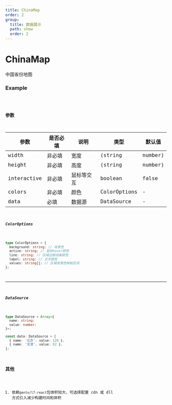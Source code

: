 ```yaml
---
title: ChinaMap
order: 2
group:
  title: 数据展示
  path: show
  order: 2
---
```


# ChinaMap

中国省份地图

### Example

<code src="./demo.jsx" />

### 参数

| 参数        | 是否必填 | 说明       | 类型         | 默认值  |
| ----------- | -------- | ---------- | ------------ | ------- |
| width       | 非必填   | 宽度       | (string      | number) | "100%" |
| height      | 非必填   | 高度       | (string      | number) | 500 |
| interactive | 非必填   | 鼠标等交互 | boolean      | false   |
| colors      | 非必填   | 颜色       | ColorOptions | -       |
| data        | 必填     | 数据源     | DataSource   | -       |

##### ColorOptions

```typescript
type ColorOptions = {
  background: string; // 背景色
  active: string; // 鼠标hover颜色
  line: string; // 区域边框线条颜色
  label: string; // 文字颜色
  values: string[]; // 区域背景色映射区间
};
```

---

##### DataSource

```typescript
type DataSource = Array<{
  name: string;
  value: number;
}>;

const data: DataSource = [
  { name: '北京', value: 120 },
  { name: '天津', value: 82 },
];
```

### 其他

1. 依赖`@antv/l7-react`包体积较大，可选择配置 cdn 或 dll 方式引入减少构建时间和体积
